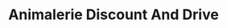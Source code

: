 ---
title: "Animalerie Discount And Drive"
url: /le-mans/animalerie-discount-and-drive/
shop: animal de compagnie
---